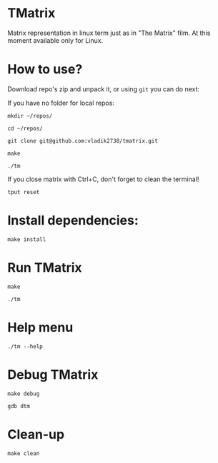 # TMatrix
Matrix representation in linux term just as in "The Matrix" film. At this moment available only for Linux.

# How to use?
Download repo's zip and unpack it, or using `git` you can do next:

If you have no folder for local repos:

`mkdir ~/repos/`

`cd ~/repos/`

`git clone git@github.com:vladik2738/tmatrix.git`

`make`

`./tm`

If you close matrix with Ctrl+C, don't forget to clean the terminal! 

`tput reset`

# Install dependencies:
`make install`

# Run TMatrix
`make`

`./tm`

# Help menu

`./tm --help`

# Debug TMatrix

`make debug`

`gdb dtm`

# Clean-up
`make clean`
